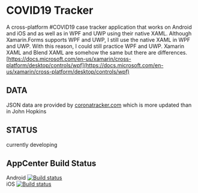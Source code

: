 # COVID19 Tracker
A cross-platform #COVID19 case tracker application that works on Android and iOS and as well as in WPF and UWP using their native XAML. Although Xamarin.Forms supports WPF and UWP, I still use the native XAML in WPF and UWP. With this reason, I could still practice WPF and UWP. Xamarin XAML and Blend XAML are somehow the same but there are differences. [https://docs.microsoft.com/en-us/xamarin/cross-platform/desktop/controls/wpf](https://docs.microsoft.com/en-us/xamarin/cross-platform/desktop/controls/wpf)
  
## DATA
JSON data are provided by [coronatracker.com](https://www.coronatracker.com/) which is more updated than in John Hopkins
  
## STATUS
currently developing

## AppCenter Build Status
Android [![Build status](https://build.appcenter.ms/v0.1/apps/31051ff6-887b-43d9-a0e1-0afbd74cad41/branches/master/badge)](https://appcenter.ms)  
iOS [![Build status](https://build.appcenter.ms/v0.1/apps/55864191-1bfe-4b9b-a2fe-af222733828a/branches/master/badge)](https://appcenter.ms)
